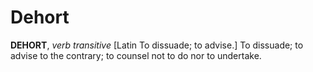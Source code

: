 # Dehort

**DEHORT**, _verb transitive_ \[Latin To dissuade; to advise.\] To dissuade; to advise to the contrary; to counsel not to do nor to undertake.